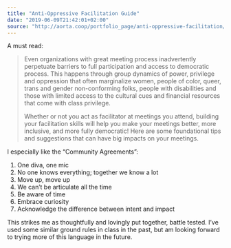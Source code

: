 ```yaml
---
title: "Anti-Oppressive Facilitation Guide"
date: "2019-06-09T21:42:01+02:00"
source: "http://aorta.coop/portfolio_page/anti-oppressive-facilitation/"
---
```


A must read:

> Even organizations with great meeting process inadvertently perpetuate barriers to full participation and access to democratic process. This happens through group dynamics of power, privilege and oppression that often marginalize women, people of color, queer, trans and gender non-conforming folks, people with disabilities and those with limited access to the cultural cues and financial resources that come with class privilege.
>
> Whether or not you act as facilitator at meetings you attend, building your facilitation skills will help you make your meetings better, more inclusive, and more fully democratic! Here are some foundational tips and suggestions that can have big impacts on your meetings.

I especially like the “Community Agreements”:

1. One diva, one mic
2. No one knows everything; together we know a lot
3. Move up, move up
4. We can’t be articulate all the time
5. Be aware of time
6. Embrace curiosity
7. Acknowledge the difference between intent and impact

This strikes me as thoughtfully and lovingly put together, battle tested. I’ve used some similar ground rules in class in the past, but am looking forward to trying more of this language in the future.

